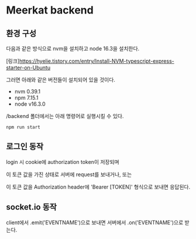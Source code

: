 # Meerkat backend
## 환경 구성
다음과 같은 방식으로 nvm을 설치하고 node 16.3을 설치한다.

[링크]https://hyelie.tistory.com/entry/Install-NVM-typescript-express-starter-on-Ubuntu

그러면 아래와 같은 버전들이 설치되어 있을 것이다.
- nvm 0.39.1
- npm 7.15.1
- node v16.3.0

/backend 폴더에서는 아래 명령어로 실행시킬 수 있다.
```
npm run start
```

## 로그인 동작
login 시 cookie에 authorization token이 저장되며 

이 토큰 값을 가진 상태로 서버에 request를 보내거나, 또는

이 토큰 값을 Authorization header에 'Bearer [TOKEN]' 형식으로 보내면 응답된다.

## socket.io 동작
client에서 .emit('EVENTNAME')으로 보내면 서버에서 .on('EVENTNAME')으로 받는다.

